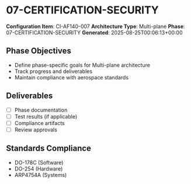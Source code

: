 # 07-CERTIFICATION-SECURITY

**Configuration Item**: CI-AF140-007
**Architecture Type**: Multi-plane
**Phase**: 07-CERTIFICATION-SECURITY
**Generated**: 2025-08-25T00:06:13+00:00

## Phase Objectives
- Define phase-specific goals for Multi-plane architecture
- Track progress and deliverables
- Maintain compliance with aerospace standards

## Deliverables
- [ ] Phase documentation
- [ ] Test results (if applicable)
- [ ] Compliance artifacts
- [ ] Review approvals

## Standards Compliance
- DO-178C (Software)
- DO-254 (Hardware)
- ARP4754A (Systems)

